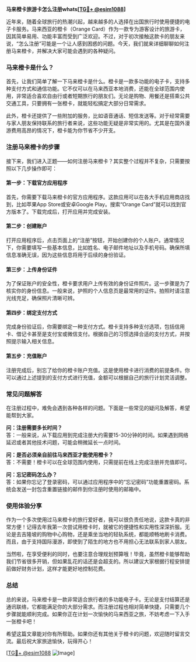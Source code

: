**马来橙卡旅游卡怎么注册whats[[TG💪+ @esim1088](https://t.me/s/esim1088)]**

近年来，随着全球旅行的热潮兴起，越来越多的人选择在出国旅行时使用便捷的电子卡服务。马来西亚的橙卡（Orange Card）作为一款专为游客设计的旅游卡，因其简单易用、功能丰富而受到广泛欢迎。不过，对于初次接触这款卡的朋友来说，“怎么注册”可能是一个让人感到困惑的问题。今天，我们就来详细聊聊如何注册马来橙卡，并解决大家可能会遇到的各种疑问。

### 马来橙卡是什么？

首先，让我们简单了解一下马来橙卡是什么。橙卡是一款多功能的电子卡，支持多种支付方式和通信功能。它不仅可以在马来西亚本地消费，还能在全球范围内使用，非常适合喜欢自由行或者短期旅行的朋友们。无论是购物、用餐还是搭乘公共交通工具，只要拥有一张橙卡，就能轻松搞定大部分日常需求。

此外，橙卡还提供了一些附加的服务，比如语音通话、短信发送等。对于经常需要与家人朋友保持联系的旅行者来说，这些功能无疑是非常实用的。尤其是在国外漫游费用高昂的情况下，橙卡能为你节省不少开支。

### 注册马来橙卡的步骤

接下来，我们进入正题——如何注册马来橙卡？其实整个过程并不复杂，只需要按照以下几步操作即可：

#### 第一步：下载官方应用程序

首先，你需要下载马来橙卡的官方应用程序。这款应用可以在各大手机应用商店找到，比如苹果App Store或安卓Google Play。搜索“Orange Card”就可以找到官方版本了。下载完成后，打开应用并完成安装。

#### 第二步：创建账户

打开应用程序后，点击页面上的“注册”按钮，开始创建你的个人账户。通常情况下，你需要填写一些基本信息，比如姓名、电子邮件地址以及手机号码。确保所填信息准确无误，因为这些信息将用于后续的身份验证。

#### 第三步：上传身份证件

为了保证账户的安全性，橙卡要求用户上传有效的身份证件照片。这一步骤是为了核实你的身份信息。一般来说，护照的个人信息页是最常用的证件。拍照时请注意光线充足，确保照片清晰可辨。

#### 第四步：绑定支付方式

完成身份验证后，你需要绑定一种支付方式。橙卡支持多种支付选项，包括信用卡、借记卡甚至是支付宝或微信支付。根据自己的习惯选择合适的支付方式，并按照提示输入相关信息。

#### 第五步：充值账户

注册完成后，别忘了给你的橙卡账户充值。这是使用橙卡进行消费的前提条件。你可以通过上述提到的支付方式进行充值，金额可以根据自己的旅行计划灵活调整。

### 常见问题解答

在注册过程中，难免会遇到各种各样的问题。下面是一些常见的疑问及解答，希望能帮到大家。

**问：注册需要多长时间？**  
答：一般来说，从下载应用到完成注册大约需要15-30分钟的时间。如果遇到网络延迟或者其他技术问题，可能会稍微延长一点时间。

**问：是否必须亲自前往马来西亚才能使用橙卡？**  
答：不需要！橙卡可以在全球范围内使用，只需提前在线上完成注册并充值即可。

**问：忘记密码怎么办？**  
答：如果你忘记了登录密码，可以通过应用程序中的“忘记密码”功能重置密码。系统会发送一封包含重置链接的邮件到你注册时使用的邮箱中。

### 使用体验分享

作为一个多次使用过马来橙卡的旅行爱好者，我可以很负责任地说，这款卡真的非常方便！记得去年我第一次尝试用橙卡时，就被它的便捷性和实用性深深折服。无论是去吉隆坡的购物中心购物，还是乘坐当地的轻轨系统，都能顺畅地刷卡消费。而且，由于支持国际漫游，即使到了陌生的地方也不用担心无法联系到家人朋友。

当然啦，在享受便利的同时，也要注意合理规划预算哦！毕竟，虽然橙卡能够帮助我们节省很多开销，但如果乱花的话还是会超支的。所以建议大家根据行程安排提前做好财务计划，这样才能更好地控制花费。

### 总结

总的来说，马来橙卡是一款非常适合旅行者的多功能电子卡。无论是支付结算还是通讯联络，它都能满足你的大部分需求。而注册过程也相对简单快捷，只需要几个步骤就能顺利完成。如果你正在计划一次愉快的马来西亚之旅，不妨考虑一下入手一张橙卡吧！

希望这篇文章能对你有所帮助。如果你还有其他关于橙卡的问题，欢迎随时留言交流。最后祝大家旅途愉快，玩得开心！

[[TG💪+ @esim1088](https://t.me/s/esim1088) ![Image](https://i.postimg.cc/4NQfJmqS/Snipaste-2025-05-13-00-14-12.png)]
